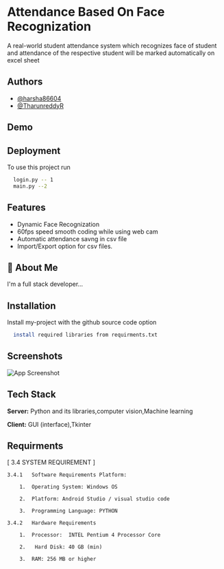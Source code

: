 
# Attendance Based On Face Recognization

A real-world student attendance system which recognizes face of student and attendance of the respective student will be marked automatically on excel sheet




## Authors

- [@harsha86604](https://github.com/harsha86604)
- [@TharunreddyR](https://github.com/R-TharunReddy)


## Demo



## Deployment

To use this project run

```bash
  login.py -- 1
  main.py --2
```


## Features


- Dynamic Face Recognization
- 60fps speed smooth coding while using web cam
- Automatic attendance savng in csv file
- Import/Export option for csv files.



## 🚀 About Me
I'm a full stack developer...


## Installation

Install my-project with the github source code option

```bash
  install required libraries from requirments.txt
```
    
## Screenshots

![App Screenshot ](https://drive.google.com/file/d/1-t_TVTF4O1qgV9O5Q9FfpDAzvBZAam3O/view?usp=sharing)


## Tech Stack

**Server:** Python and its libraries,computer vision,Machine learning

**Client:** GUI (interface),Tkinter


## Requirments

[ 3.4 SYSTEM REQUIREMENT ]

    3.4.1	Software Requirements Platform: 
 
        1.	Operating System: Windows OS 
 
        2.	Platform: Android Studio / visual studio code
 
        3.	Programming Language: PYTHON 
 
    3.4.2	Hardware Requirements 
 
        1.	Processor:  INTEL Pentium 4 Processor Core 
 
        2.	 Hard Disk: 40 GB (min) 
 
        3.	RAM: 256 MB or higher 

